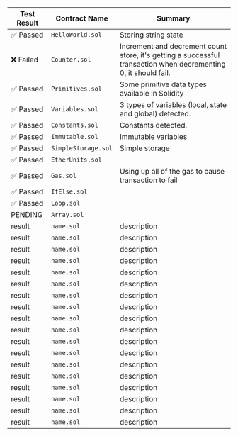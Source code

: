 | Test Result | Contract Name       | Summary                                                                                                         |
| ----------- | ------------------- | --------------------------------------------------------------------------------------------------------------- |
| ✅ Passed   | `HelloWorld.sol`    | Storing string state                                                                                            |
| ❌ Failed   | `Counter.sol`       | Increment and decrement count store, it's getting a successful transaction when decrementing 0, it should fail. |
| ✅ Passed   | `Primitives.sol`    | Some primitive data types available in Solidity                                                                 |
| ✅ Passed   | `Variables.sol`     | 3 types of variables (local, state and global) detected.                                                        |
| ✅ Passed   | `Constants.sol`     | Constants detected.                                                                                             |
| ✅ Passed   | `Immutable.sol`     | Immutable variables                                                                                             |
| ✅ Passed   | `SimpleStorage.sol` | Simple storage                                                                                                  |
| ✅ Passed   | `EtherUnits.sol`    |                                                                                                                 |
| ✅ Passed   | `Gas.sol`           | Using up all of the gas to cause transaction to fail                                                            |
| ✅ Passed   | `IfElse.sol`        |                                                                                                                 |
| ✅ Passed   | `Loop.sol`          |                                                                                                                 |
| PENDING     | `Array.sol`         |                                                                                                                 |
| result      | `name.sol`          | description                                                                                                     |
| result      | `name.sol`          | description                                                                                                     |
| result      | `name.sol`          | description                                                                                                     |
| result      | `name.sol`          | description                                                                                                     |
| result      | `name.sol`          | description                                                                                                     |
| result      | `name.sol`          | description                                                                                                     |
| result      | `name.sol`          | description                                                                                                     |
| result      | `name.sol`          | description                                                                                                     |
| result      | `name.sol`          | description                                                                                                     |
| result      | `name.sol`          | description                                                                                                     |
| result      | `name.sol`          | description                                                                                                     |
| result      | `name.sol`          | description                                                                                                     |
| result      | `name.sol`          | description                                                                                                     |
| result      | `name.sol`          | description                                                                                                     |
| result      | `name.sol`          | description                                                                                                     |
| result      | `name.sol`          | description                                                                                                     |
| result      | `name.sol`          | description                                                                                                     |
| result      | `name.sol`          | description                                                                                                     |

